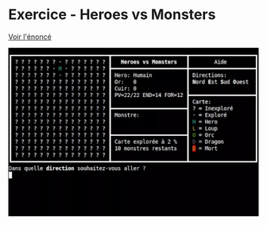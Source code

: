 # Exercice - Heroes vs Monsters

[Voir l'énoncé](https://github.com/NathanGeisbusch/formation-technobel/tree/heroes_vs_monsters/doc/énoncé.pdf)

![](doc/demo.webp?raw=true)
